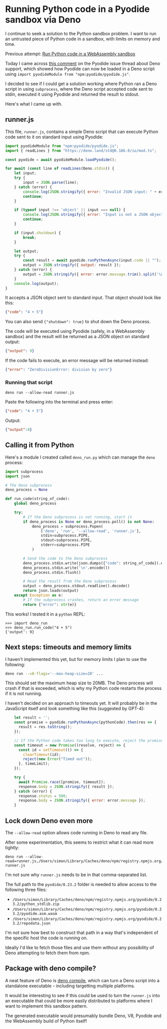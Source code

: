 # Running Python code in a Pyodide sandbox via Deno

I continue to seek a solution to the Python sandbox problem. I want to run an untrusted piece of Python code in a sandbox, with limits on memory and time.

Previous attempt: [Run Python code in a WebAssembly sandbox](https://til.assahbismark.com/webassembly/python-in-a-wasm-sandbox)

Today I came across [this comment](https://github.com/pyodide/pyodide/issues/3420#issuecomment-1542742906) on the Pyodide issue thread about Deno support, which showed how Pyodide can now be loaded in a Deno script using `import pyodideModule from "npm:pyodide/pyodide.js"`.

I decided to see if I could get a solution working where Python ran a Deno script in using `subprocess`, where the Deno script accepted code sent to stdin, executed it using Pyodide and returned the result to stdout.

Here's what I came up with.

## runner.js

This file, `runner.js`, contains a simple Deno script that can execute Python code sent to it on standard input using Pyodide:
```javascript
import pyodideModule from "npm:pyodide/pyodide.js";
import { readLines } from "https://deno.land/std@0.186.0/io/mod.ts";

const pyodide = await pyodideModule.loadPyodide();

for await (const line of readLines(Deno.stdin)) {
    let input;
    try {
        input = JSON.parse(line);
    } catch (error) {
        console.log(JSON.stringify({ error: "Invalid JSON input: " + error.message }));
        continue;
    }

    if (typeof input !== 'object' || input === null) {
        console.log(JSON.stringify({ error: "Input is not a JSON object" }));
        continue;
    }

    if (input.shutdown) {
        break;
    }

    let output;
    try {
        const result = await pyodide.runPythonAsync(input.code || "");
        output = JSON.stringify({ output: result });
    } catch (error) {
        output = JSON.stringify({ error: error.message.trim().split('\n').pop() || ''});
    }
    console.log(output);
}
```
It accepts a JSON object sent to standard input. That object should look like this:
```json
{"code": "4 + 5"}
```
You can also send `{"shutdown": true}` to shut down the Deno process.

The code will be executed using Pyodide (safely, in a WebAssembly sandbox) and the result will be returned as a JSON object on standard output:
```json
{"output": 9}
```
If the code fails to execute, an error message will be returned instead:
```json
{"error": "ZeroDivisionError: division by zero"}
```

### Running that script

```
deno run --allow-read runner.js
```
Paste the following into the terminal and press enter:
```json
{"code": "4 + 5"}
```
Output:
```json
{"output":8}
```

## Calling it from Python

Here's a module I created called `deno_run.py` which can manage the `deno` process:

```python
import subprocess
import json

# The Deno subprocess
deno_process = None

def run_code(string_of_code):
    global deno_process

    try:
        # If the Deno subprocess is not running, start it
        if deno_process is None or deno_process.poll() is not None:
            deno_process = subprocess.Popen(
                ['deno', 'run', '--allow-read', 'runner.js'],
                stdin=subprocess.PIPE,
                stdout=subprocess.PIPE,
                stderr=subprocess.PIPE
            )

        # Send the code to the Deno subprocess
        deno_process.stdin.write(json.dumps({"code": string_of_code}).encode())
        deno_process.stdin.write('\n'.encode())
        deno_process.stdin.flush()

        # Read the result from the Deno subprocess
        output = deno_process.stdout.readline().decode()
        return json.loads(output)
    except Exception as e:
        # If the subprocess crashes, return an error message
        return {"error": str(e)}
```

This works! I tested it in a `python` REPL:
```pycon
>>> import deno_run
>>> deno_run.run_code("4 + 5")
{'output': 9}
```
## Next steps: timeouts and memory limits

I haven't implemented this yet, but for memory limits I plan to use the following:

```bash
deno run --v8-flags='--max-heap-size=20' ...
```
This should set the maximum heap size to 20MB. The Deno process will crash if that is exceeded, which is why my Python code restarts the process if it is not running.

I haven't decided on an approach to timeouts yet. It will probably be in the JavaScript itself and look something like this (suggested by GPT-4):

```javascript
    let result = '';
    const promise = pyodide.runPythonAsync(pythonCode).then(res => {
      result = res.toString();
    });

    // If the Python code takes too long to execute, reject the promise
    const timeout = new Promise((resolve, reject) => {
      const id = setTimeout(() => {
        clearTimeout(id);
        reject(new Error("Timed out"));
      }, timeLimit);
    });

    try {
      await Promise.race([promise, timeout]);
      response.body = JSON.stringify({ result });
    } catch (error) {
      response.status = 500;
      response.body = JSON.stringify({ error: error.message });
    }
```
## Lock down Deno even more

The `--allow-read` option allows code running in Deno to read any file.

After some experimentation, this seems to restrict what it can read more tightly:
```
deno run --allow-read=runner.js,/Users/simon/Library/Caches/deno/npm/registry.npmjs.org/pyodide/0.23.2 runner.js
```
I'm not sure why `runner.js` needs to be in that comma-separated list.

The full path to the `pyodide/0.23.2` folder is needed to allow access to the following three files:

- `/Users/simon/Library/Caches/deno/npm/registry.npmjs.org/pyodide/0.23.2/python_stdlib.zip`
- `/Users/simon/Library/Caches/deno/npm/registry.npmjs.org/pyodide/0.23.2/pyodide.asm.wasm`
- `/Users/simon/Library/Caches/deno/npm/registry.npmjs.org/pyodide/0.23.2/repodata.json`

I'm not sure how best to construct that path in a way that's independent of the specific host the code is running on.

Ideally I'd like to fetch those files and use them without any possibility of Deno attempting to fetch them from npm.

## Package with deno compile?

A neat feature of Deno is [deno compile](https://deno.com/manual@v1.33.2/tools/compiler), which can turn a Deno script into a standalone executable - including targetting multiple platforms.

It would be interesting to see if this could be used to turn the `runner.js` into an executable that could be more easily distributed to platforms where I want to implement this sandbox pattern.

The generated executable would presumably bundle Deno, V8, Pyodide and the WebAssembly build of Python itself!
